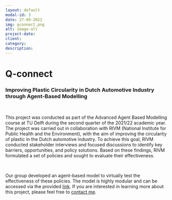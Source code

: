 ```yaml
---
layout: default
modal-id: 3
date: 27-09-2022
img: qconnect.png
alt: image-alt
project-date:
client:
category:
description:
---
```


# Q-connect
### Improving Plastic Circularity in Dutch Automotive Industry through Agent-Based Modelling 

<br>

This project was conducted as part of the Advanced Agent Based Modelling course at TU Delft during the second quarter of
the 2021/22 academic year. The project was carried out in collaboration with RIVM (National Institute for Public Health
and the Environment), with the aim of improving the circularity of plastic in the Dutch automotive industry. To achieve
this goal, RIVM conducted stakeholder interviews and focused discussions to identify key barriers, opportunities, and
policy solutions. Based on these findings, RIVM formulated a set of policies and sought to evaluate their effectiveness.

<br>

Our group developed an agent-based model to virtually test the effectiveness of these policies. The model is highly
modular and can be accessed via the provided [link](https://github.com/max-reddel/QONNECT). If you are interested in learning more about this project, please
feel free to [contact me](mailto:anmol_soni@outlook.com).

